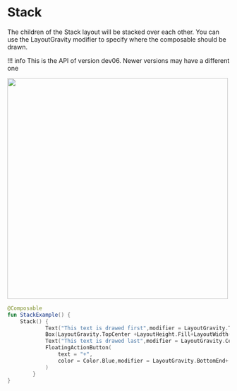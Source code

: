 # Stack

The children of the Stack layout will be stacked over each other. You can use the LayoutGravity modifier to specify where the composable should be drawn.

!!! info
    This is the API of version dev06. Newer versions may have a different one


<p align="left">
  <img src ="../../images/StackExample.png" height=500 />
</p>


```kotlin
@Composable
fun StackExample() {
    Stack() {
            Text("This text is drawed first",modifier = LayoutGravity.TopCenter)
            Box(LayoutGravity.TopCenter +LayoutHeight.Fill+LayoutWidth(50.dp), backgroundColor = Color.Blue)
            Text("This text is drawed last",modifier = LayoutGravity.Center)
            FloatingActionButton(
                text = "+",
                color = Color.Blue,modifier = LayoutGravity.BottomEnd+ LayoutPadding(12.dp)
            )
        }
}
```